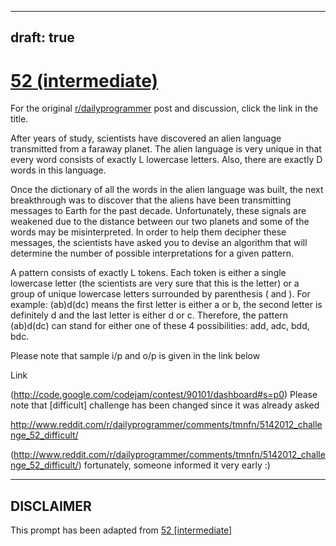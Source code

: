 ---
draft: true
----

# [52 (intermediate)](https://www.reddit.com/r/dailyprogrammer/comments/tmnfx/5142012_challenge_52_intermediate/)

For the original [r/dailyprogrammer](https://www.reddit.com/r/dailyprogrammer/) post and discussion, click the link in the title.

After years of study, scientists have discovered an alien language transmitted from a faraway planet. The alien language is very unique in that every word consists of exactly L lowercase letters. Also, there are exactly D words in this language.

Once the dictionary of all the words in the alien language was built, the next breakthrough was to discover that the aliens have been transmitting messages to Earth for the past decade. Unfortunately, these signals are weakened due to the distance between our two planets and some of the words may be misinterpreted. In order to help them decipher these messages, the scientists have asked you to devise an algorithm that will determine the number of possible interpretations for a given pattern.

A pattern consists of exactly L tokens. Each token is either a single lowercase letter (the scientists are very sure that this is the letter) or a group of unique lowercase letters surrounded by parenthesis ( and ). For example: (ab)d(dc) means the first letter is either a or b, the second letter is definitely d and the last letter is either d or c. Therefore, the pattern (ab)d(dc) can stand for either one of these 4 possibilities: add, adc, bdd, bdc.

Please note that sample i/p and o/p is given in the link below

Link

(http://code.google.com/codejam/contest/90101/dashboard#s=p0)
Please note that [difficult] challenge has been changed since it was already asked

http://www.reddit.com/r/dailyprogrammer/comments/tmnfn/5142012_challenge_52_difficult/

(http://www.reddit.com/r/dailyprogrammer/comments/tmnfn/5142012_challenge_52_difficult/)
fortunately, someone informed it very early :)


----
## **DISCLAIMER**
This prompt has been adapted from [52 [intermediate]](https://www.reddit.com/r/dailyprogrammer/comments/tmnfx/5142012_challenge_52_intermediate/
)
